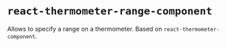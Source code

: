 # `react-thermometer-range-component`

Allows to specify a range on a thermometer. Based on `react-thermometer-component`.
